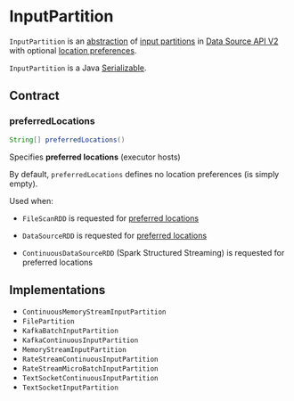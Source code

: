 # InputPartition

`InputPartition` is an [abstraction](#contract) of [input partitions](#implementations) in [Data Source API V2](../spark-sql-data-source-api-v2.md) with optional [location preferences](#preferredLocations).

`InputPartition` is a Java [Serializable](https://docs.oracle.com/javase/8/docs/api/java/io/Serializable.html).

## Contract

### <span id="preferredLocations"> preferredLocations

```java
String[] preferredLocations()
```

Specifies **preferred locations** (executor hosts)

By default, `preferredLocations` defines no location preferences (is simply empty).

Used when:

* `FileScanRDD` is requested for [preferred locations](../spark-sql-FileScanRDD.md#getPreferredLocations)

* `DataSourceRDD` is requested for [preferred locations](../DataSourceRDD.md#getPreferredLocations)

* `ContinuousDataSourceRDD` (Spark Structured Streaming) is requested for preferred locations

## Implementations

* `ContinuousMemoryStreamInputPartition`
* `FilePartition`
* `KafkaBatchInputPartition`
* `KafkaContinuousInputPartition`
* `MemoryStreamInputPartition`
* `RateStreamContinuousInputPartition`
* `RateStreamMicroBatchInputPartition`
* `TextSocketContinuousInputPartition`
* `TextSocketInputPartition`
